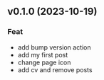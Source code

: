 ## v0.1.0 (2023-10-19)

### Feat

- add bump version action
- add my first post
- change page icon
- add cv and remove posts
